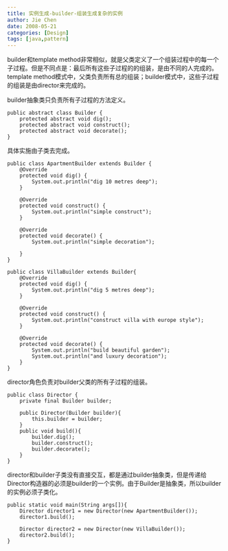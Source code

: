 ```yaml
---
title: 实例生成-builder-组装生成复杂的实例
author: Jie Chen
date: 2008-05-21
categories: [Design]
tags: [java,pattern]
---
```


builder和template method非常相似，就是父类定义了一个组装过程中的每一个子过程。但是不同点是：最后所有这些子过程的的组装，是由不同的人完成的。template method模式中，父类负责所有总的组装；builder模式中，这些子过程的组装是由director来完成的。

builder抽象类只负责所有子过程的方法定义。

~~~
public abstract class Builder {
    protected abstract void dig();
    protected abstract void construct();
    protected abstract void decorate();
}
~~~

具体实施由子类去完成。

~~~
public class ApartmentBuilder extends Builder {
    @Override
    protected void dig() {
        System.out.println("dig 10 metres deep");
    }

    @Override
    protected void construct() {
        System.out.println("simple construct");
    }

    @Override
    protected void decorate() {
        System.out.println("simple decoration");

    }
}
~~~

~~~
public class VillaBuilder extends Builder{
    @Override
    protected void dig() {
        System.out.println("dig 5 metres deep");
    }

    @Override
    protected void construct() {
        System.out.println("construct villa with europe style");
    }

    @Override
    protected void decorate() {
        System.out.println("build beautiful garden");
        System.out.println("and luxury decoration");
    }
}
~~~

director角色负责对builder父类的所有子过程的组装。

~~~
public class Director {
    private final Builder builder;

    public Director(Builder builder){
        this.builder = builder;
    }
    public void build(){
        builder.dig();
        builder.construct();
        builder.decorate();
    }
}
~~~

director和builder子类没有直接交互，都是通过builder抽象类，但是传递给Director构造器的必须是builder的一个实例。由于Builder是抽象类，所以builder的实例必须子类化。

~~~
public static void main(String args[]){
	Director director1 = new Director(new ApartmentBuilder());
	director1.build();

	Director director2 = new Director(new VillaBuilder());
	director2.build();
}
~~~
